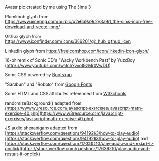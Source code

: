 Avatar pic created by me using The Sims 3

Plumbbob glyph from https://www.nicepng.com/ourpic/u2e6a9a9u2y3a9i1_the-sims-icon-free-download-and-vector-png/

Github glyph from https://www.iconfinder.com/icons/306201/git_hub_github_icon

LinkedIn glyph from https://freeiconshop.com/icon/linkedin-icon-glyph/

16-bit remix of Sonic CD's "Wacky Workbench Past" by YuzoBoy (https://www.youtube.com/watch?v=oI9zMrSVwDU)

Some CSS powered by [Bootstrap](https://getbootstrap.com)

"Sarabun" and "Roboto" from [Google Fonts](https://fonts.google.com/)

Some HTML and CSS attributes referenced from [W3Schools](https://www.w3schools.com/)

randomizeBackground() adapted from [https://www.w3resource.com/javascript-exercises/javascript-math-exercise-40.php](https://www.w3resource.com/javascript-exercises/javascript-math-exercise-40.php)

JS audio shenanigans adapted from [https://stackoverflow.com/questions/9419263/how-to-play-audio](https://stackoverflow.com/questions/9419263/how-to-play-audio) and [https://stackoverflow.com/questions/17636310/play-audio-and-restart-it-onclick](https://stackoverflow.com/questions/17636310/play-audio-and-restart-it-onclick)